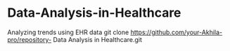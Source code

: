 # Data-Analysis-in-Healthcare
Analyzing trends using EHR data
git clone https://github.com/your-Akhila-pro/repository- Data Analysis in Healthcare.git

